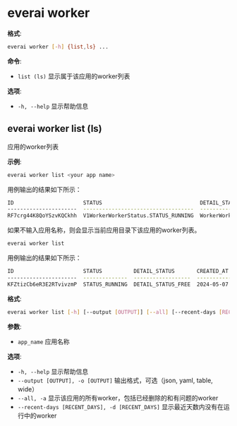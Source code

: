 # everai worker
**格式**:   
```bash 
everai worker [-h] {list,ls} ...  
```

**命令**:    
* `list (ls)` 显示属于该应用的worker列表  

**选项**:  
* `-h, --help`  显示帮助信息  

## everai worker list (ls)
应用的worker列表  

**示例**:  
```bash 
everai worker list <your app name>
```
用例输出的结果如下所示：  
```bash 
ID                      STATUS                               DETAIL_STATUS                                CREATED_AT                DELETED_AT
----------------------  -----------------------------------  -------------------------------------------  ------------------------  ------------
RF7crg44K8QoYSzvKQCkhh  V1WorkerWorkerStatus.STATUS_RUNNING  WorkerWorkerDetailStatus.DETAIL_STATUS_FREE  2024-04-29 20:53:40+0800
```
如果不输入应用名称，则会显示当前应用目录下该应用的worker列表。  

```bash
everai worker list
```
用例输出的结果如下所示：  

```bash
ID                      STATUS          DETAIL_STATUS       CREATED_AT                DELETED_AT
----------------------  --------------  ------------------  ------------------------  ------------
KFZtizCb6eR3E2RTvivzmP  STATUS_RUNNING  DETAIL_STATUS_FREE  2024-05-07 12:36:29+0800
```
**格式**:  
```bash  
everai worker list [-h] [--output [OUTPUT]] [--all] [--recent-days [RECENT_DAYS]] app_name
```

**参数**:  
  * `app_name`              应用名称  

**选项**:  
* `-h, --help`            显示帮助信息  
* `--output [OUTPUT], -o [OUTPUT]`
                         输出格式，可选（json, yaml, table, wide）  
* `--all, -a`             显示该应用的所有worker，包括已经删除的和有问题的worker  
* `--recent-days [RECENT_DAYS], -d [RECENT_DAYS]`
                        显示最近天数内没有在运行中的worker  